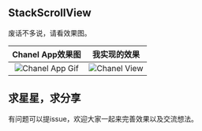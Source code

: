 ## StackScrollView
废话不多说，请看效果图。

|              Chanel App效果图               |                  我实现的效果                  |
| :--------------------------------------: | :--------------------------------------: |
| ![Chanel App Gif](https://ws4.sinaimg.cn/large/006tNc79gy1fnhp10d938g304p08wawk.gif) | ![ Chanel View ](https://github.com/ireliaBR/StackScrollView/raw/master/Docs/preview.gif) |


## 求星星，求分享
有问题可以提issue，欢迎大家一起来完善效果以及交流想法。

